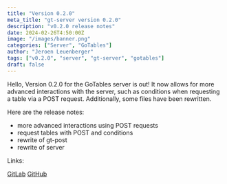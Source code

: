 ```yaml
---
title: "Version 0.2.0"
meta_title: "gt-server version 0.2.0"
description: "v0.2.0 release notes"
date: 2024-02-26T4:50:00Z
image: "/images/banner.png"
categories: ["Server", "GoTables"]
author: "Jeroen Leuenberger"
tags: ["v0.2.0", "server", "gt-server", "gotables"]
draft: false
---
```


Hello,
Version 0.2.0 for the GoTables server is out! It now allows for more advanced interactions with the server, such as conditions when requesting a table via a POST request. Additionally, some files have been rewritten.

Here are the release notes:

- more advanced interactions using POST requests
- request tables with POST and conditions
- rewrite of gt-post
- rewrite of server

Links:

[GitLab](https://git.jereileu.ch/gotables/server/gt-server/-/releases/v0.2.0)
[GitHub](https://github.com/GoTables-DB/gt-server/releases/tag/v0.2.0)